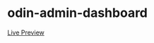 # odin-admin-dashboard

<a href="https://manbeermaken.github.io/odin-admin-dashboard/" target="_blank">Live Preview</a>
